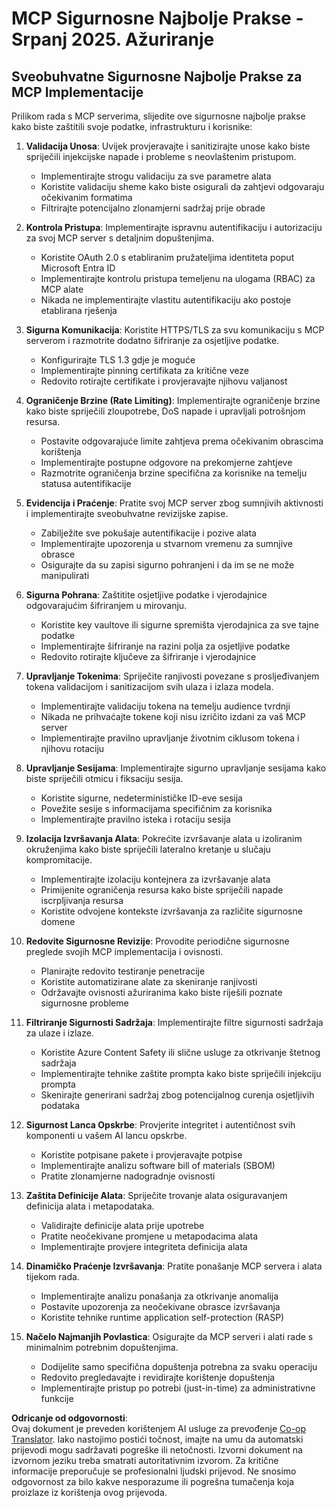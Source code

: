 <!--
CO_OP_TRANSLATOR_METADATA:
{
  "original_hash": "c3f4ea5732d64bf965e8aa2907759709",
  "translation_date": "2025-07-17T13:47:33+00:00",
  "source_file": "02-Security/mcp-security-best-practices-2025.md",
  "language_code": "hr"
}
-->
# MCP Sigurnosne Najbolje Prakse - Srpanj 2025. Ažuriranje

## Sveobuhvatne Sigurnosne Najbolje Prakse za MCP Implementacije

Prilikom rada s MCP serverima, slijedite ove sigurnosne najbolje prakse kako biste zaštitili svoje podatke, infrastrukturu i korisnike:

1. **Validacija Unosa**: Uvijek provjeravajte i sanitizirajte unose kako biste spriječili injekcijske napade i probleme s neovlaštenim pristupom.
   - Implementirajte strogu validaciju za sve parametre alata
   - Koristite validaciju sheme kako biste osigurali da zahtjevi odgovaraju očekivanim formatima
   - Filtrirajte potencijalno zlonamjerni sadržaj prije obrade

2. **Kontrola Pristupa**: Implementirajte ispravnu autentifikaciju i autorizaciju za svoj MCP server s detaljnim dopuštenjima.
   - Koristite OAuth 2.0 s etabliranim pružateljima identiteta poput Microsoft Entra ID
   - Implementirajte kontrolu pristupa temeljenu na ulogama (RBAC) za MCP alate
   - Nikada ne implementirajte vlastitu autentifikaciju ako postoje etablirana rješenja

3. **Sigurna Komunikacija**: Koristite HTTPS/TLS za svu komunikaciju s MCP serverom i razmotrite dodatno šifriranje za osjetljive podatke.
   - Konfigurirajte TLS 1.3 gdje je moguće
   - Implementirajte pinning certifikata za kritične veze
   - Redovito rotirajte certifikate i provjeravajte njihovu valjanost

4. **Ograničenje Brzine (Rate Limiting)**: Implementirajte ograničenje brzine kako biste spriječili zloupotrebe, DoS napade i upravljali potrošnjom resursa.
   - Postavite odgovarajuće limite zahtjeva prema očekivanim obrascima korištenja
   - Implementirajte postupne odgovore na prekomjerne zahtjeve
   - Razmotrite ograničenja brzine specifična za korisnike na temelju statusa autentifikacije

5. **Evidencija i Praćenje**: Pratite svoj MCP server zbog sumnjivih aktivnosti i implementirajte sveobuhvatne revizijske zapise.
   - Zabilježite sve pokušaje autentifikacije i pozive alata
   - Implementirajte upozorenja u stvarnom vremenu za sumnjive obrasce
   - Osigurajte da su zapisi sigurno pohranjeni i da im se ne može manipulirati

6. **Sigurna Pohrana**: Zaštitite osjetljive podatke i vjerodajnice odgovarajućim šifriranjem u mirovanju.
   - Koristite key vaultove ili sigurne spremišta vjerodajnica za sve tajne podatke
   - Implementirajte šifriranje na razini polja za osjetljive podatke
   - Redovito rotirajte ključeve za šifriranje i vjerodajnice

7. **Upravljanje Tokenima**: Spriječite ranjivosti povezane s prosljeđivanjem tokena validacijom i sanitizacijom svih ulaza i izlaza modela.
   - Implementirajte validaciju tokena na temelju audience tvrdnji
   - Nikada ne prihvaćajte tokene koji nisu izričito izdani za vaš MCP server
   - Implementirajte pravilno upravljanje životnim ciklusom tokena i njihovu rotaciju

8. **Upravljanje Sesijama**: Implementirajte sigurno upravljanje sesijama kako biste spriječili otmicu i fiksaciju sesija.
   - Koristite sigurne, nedeterminističke ID-eve sesija
   - Povežite sesije s informacijama specifičnim za korisnika
   - Implementirajte pravilno isteka i rotaciju sesija

9. **Izolacija Izvršavanja Alata**: Pokrećite izvršavanje alata u izoliranim okruženjima kako biste spriječili lateralno kretanje u slučaju kompromitacije.
   - Implementirajte izolaciju kontejnera za izvršavanje alata
   - Primijenite ograničenja resursa kako biste spriječili napade iscrpljivanja resursa
   - Koristite odvojene kontekste izvršavanja za različite sigurnosne domene

10. **Redovite Sigurnosne Revizije**: Provodite periodične sigurnosne preglede svojih MCP implementacija i ovisnosti.
    - Planirajte redovito testiranje penetracije
    - Koristite automatizirane alate za skeniranje ranjivosti
    - Održavajte ovisnosti ažuriranima kako biste riješili poznate sigurnosne probleme

11. **Filtriranje Sigurnosti Sadržaja**: Implementirajte filtre sigurnosti sadržaja za ulaze i izlaze.
    - Koristite Azure Content Safety ili slične usluge za otkrivanje štetnog sadržaja
    - Implementirajte tehnike zaštite prompta kako biste spriječili injekciju prompta
    - Skenirajte generirani sadržaj zbog potencijalnog curenja osjetljivih podataka

12. **Sigurnost Lanca Opskrbe**: Provjerite integritet i autentičnost svih komponenti u vašem AI lancu opskrbe.
    - Koristite potpisane pakete i provjeravajte potpise
    - Implementirajte analizu software bill of materials (SBOM)
    - Pratite zlonamjerne nadogradnje ovisnosti

13. **Zaštita Definicije Alata**: Spriječite trovanje alata osiguravanjem definicija alata i metapodataka.
    - Validirajte definicije alata prije upotrebe
    - Pratite neočekivane promjene u metapodacima alata
    - Implementirajte provjere integriteta definicija alata

14. **Dinamičko Praćenje Izvršavanja**: Pratite ponašanje MCP servera i alata tijekom rada.
    - Implementirajte analizu ponašanja za otkrivanje anomalija
    - Postavite upozorenja za neočekivane obrasce izvršavanja
    - Koristite tehnike runtime application self-protection (RASP)

15. **Načelo Najmanjih Povlastica**: Osigurajte da MCP serveri i alati rade s minimalnim potrebnim dopuštenjima.
    - Dodijelite samo specifična dopuštenja potrebna za svaku operaciju
    - Redovito pregledavajte i revidirajte korištenje dopuštenja
    - Implementirajte pristup po potrebi (just-in-time) za administrativne funkcije

**Odricanje od odgovornosti**:  
Ovaj dokument je preveden korištenjem AI usluge za prevođenje [Co-op Translator](https://github.com/Azure/co-op-translator). Iako nastojimo postići točnost, imajte na umu da automatski prijevodi mogu sadržavati pogreške ili netočnosti. Izvorni dokument na izvornom jeziku treba smatrati autoritativnim izvorom. Za kritične informacije preporučuje se profesionalni ljudski prijevod. Ne snosimo odgovornost za bilo kakve nesporazume ili pogrešna tumačenja koja proizlaze iz korištenja ovog prijevoda.